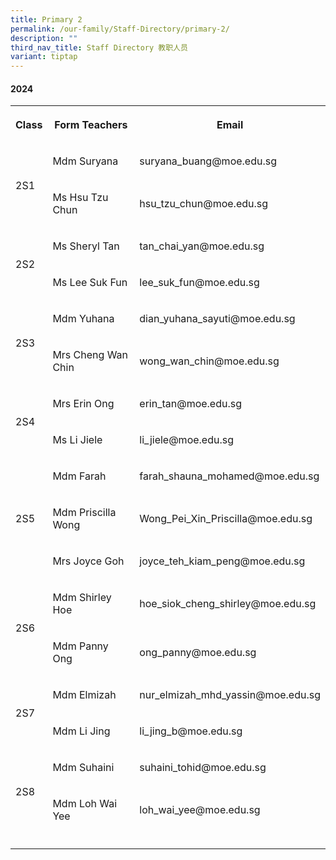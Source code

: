 ```yaml
---
title: Primary 2
permalink: /our-family/Staff-Directory/primary-2/
description: ""
third_nav_title: Staff Directory 教职人员
variant: tiptap
---
```

<h4>2024</h4>
<table style="minWidth: 75px">
<colgroup>
<col>
<col>
<col>
</colgroup>
<tbody>
<tr>
<th rowspan="1" colspan="1">
<p>Class</p>
</th>
<th rowspan="1" colspan="1">
<p>Form Teachers</p>
</th>
<th rowspan="1" colspan="1">
<p>Email</p>
</th>
</tr>
<tr>
<td rowspan="2" colspan="1">
<p>2S1</p>
</td>
<td rowspan="1" colspan="1">
<p>Mdm Suryana</p>
</td>
<td rowspan="1" colspan="1">
<p>suryana_buang@moe.edu.sg</p>
</td>
</tr>
<tr>
<td rowspan="1" colspan="1">
<p>Ms Hsu Tzu Chun</p>
</td>
<td rowspan="1" colspan="1">
<p>hsu_tzu_chun@moe.edu.sg</p>
</td>
</tr>
<tr>
<td rowspan="2" colspan="1">
<p>2S2</p>
</td>
<td rowspan="1" colspan="1">
<p>Ms Sheryl Tan</p>
</td>
<td rowspan="1" colspan="1">
<p>tan_chai_yan@moe.edu.sg</p>
</td>
</tr>
<tr>
<td rowspan="1" colspan="1">
<p>Ms Lee Suk Fun</p>
</td>
<td rowspan="1" colspan="1">
<p>lee_suk_fun@moe.edu.sg</p>
</td>
</tr>
<tr>
<td rowspan="2" colspan="1">
<p>2S3</p>
</td>
<td rowspan="1" colspan="1">
<p>Mdm Yuhana</p>
</td>
<td rowspan="1" colspan="1">
<p>dian_yuhana_sayuti@moe.edu.sg</p>
</td>
</tr>
<tr>
<td rowspan="1" colspan="1">
<p>Mrs Cheng Wan Chin</p>
</td>
<td rowspan="1" colspan="1">
<p>wong_wan_chin@moe.edu.sg</p>
</td>
</tr>
<tr>
<td rowspan="2" colspan="1">
<p>2S4</p>
</td>
<td rowspan="1" colspan="1">
<p>Mrs Erin Ong</p>
</td>
<td rowspan="1" colspan="1">
<p>erin_tan@moe.edu.sg</p>
</td>
</tr>
<tr>
<td rowspan="1" colspan="1">
<p>Ms Li Jiele</p>
</td>
<td rowspan="1" colspan="1">
<p>li_jiele@moe.edu.sg</p>
</td>
</tr>
<tr>
<td rowspan="3" colspan="1">
<p>2S5</p>
</td>
<td rowspan="1" colspan="1">
<p>Mdm Farah</p>
</td>
<td rowspan="1" colspan="1">
<p>farah_shauna_mohamed@moe.edu.sg</p>
</td>
</tr>
<tr>
<td rowspan="1" colspan="1">
<p>Mdm Priscilla Wong</p>
</td>
<td rowspan="1" colspan="1">
<p>Wong_Pei_Xin_Priscilla@moe.edu.sg</p>
</td>
</tr>
<tr>
<td rowspan="1" colspan="1">
<p>Mrs Joyce Goh</p>
</td>
<td rowspan="1" colspan="1">
<p>joyce_teh_kiam_peng@moe.edu.sg</p>
</td>
</tr>
<tr>
<td rowspan="2" colspan="1">
<p>2S6</p>
</td>
<td rowspan="1" colspan="1">
<p>Mdm Shirley Hoe</p>
</td>
<td rowspan="1" colspan="1">
<p>hoe_siok_cheng_shirley@moe.edu.sg</p>
</td>
</tr>
<tr>
<td rowspan="1" colspan="1">
<p>Mdm Panny Ong</p>
</td>
<td rowspan="1" colspan="1">
<p>ong_panny@moe.edu.sg</p>
</td>
</tr>
<tr>
<td rowspan="2" colspan="1">
<p>2S7</p>
</td>
<td rowspan="1" colspan="1">
<p>Mdm Elmizah</p>
</td>
<td rowspan="1" colspan="1">
<p>nur_elmizah_mhd_yassin@moe.edu.sg</p>
</td>
</tr>
<tr>
<td rowspan="1" colspan="1">
<p>Mdm Li Jing</p>
</td>
<td rowspan="1" colspan="1">
<p>li_jing_b@moe.edu.sg</p>
</td>
</tr>
<tr>
<td rowspan="2" colspan="1">
<p>2S8</p>
</td>
<td rowspan="1" colspan="1">
<p>Mdm Suhaini</p>
</td>
<td rowspan="1" colspan="1">
<p>suhaini_tohid@moe.edu.sg</p>
</td>
</tr>
<tr>
<td rowspan="1" colspan="1">
<p>Mdm Loh Wai Yee</p>
</td>
<td rowspan="1" colspan="1">
<p>loh_wai_yee@moe.edu.sg</p>
</td>
</tr>
<tr>
<td rowspan="1" colspan="1">
<p></p>
</td>
<td rowspan="1" colspan="1">
<p></p>
</td>
<td rowspan="1" colspan="1">
<p></p>
</td>
</tr>
</tbody>
</table>
<p></p>